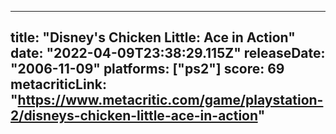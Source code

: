 
---
title: "Disney's Chicken Little: Ace in Action"
date: "2022-04-09T23:38:29.115Z"
releaseDate: "2006-11-09"
platforms: ["ps2"]
score: 69
metacriticLink: "https://www.metacritic.com/game/playstation-2/disneys-chicken-little-ace-in-action"
---
